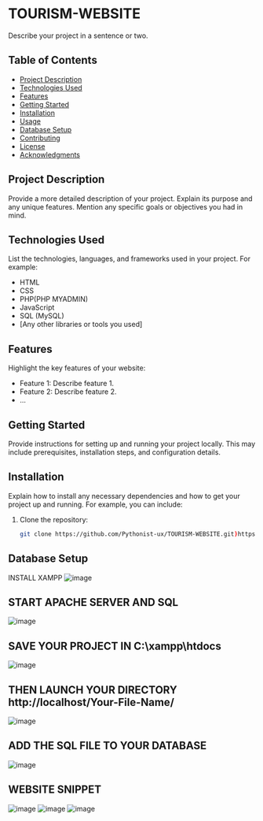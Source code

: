 # TOURISM-WEBSITE


Describe your project in a sentence or two.

## Table of Contents

- [Project Description](#project-description)
- [Technologies Used](#technologies-used)
- [Features](#features)
- [Getting Started](#getting-started)
- [Installation](#installation)
- [Usage](#usage)
- [Database Setup](#database-setup)
- [Contributing](#contributing)
- [License](#license)
- [Acknowledgments](#acknowledgments)

## Project Description

Provide a more detailed description of your project. Explain its purpose and any unique features. Mention any specific goals or objectives you had in mind.

## Technologies Used

List the technologies, languages, and frameworks used in your project. For example:

- HTML
- CSS
- PHP(PHP MYADMIN)
- JavaScript
- SQL (MySQL)
- [Any other libraries or tools you used]

## Features

Highlight the key features of your website:

- Feature 1: Describe feature 1.
- Feature 2: Describe feature 2.
- ...

## Getting Started

Provide instructions for setting up and running your project locally. This may include prerequisites, installation steps, and configuration details.

## Installation

Explain how to install any necessary dependencies and how to get your project up and running. For example, you can include:

1. Clone the repository:

   ```bash
   git clone https://github.com/Pythonist-ux/TOURISM-WEBSITE.git)https://github.com/Pythonist-ux/TOURISM-WEBSITE.git


## Database Setup

INSTALL XAMPP
![image](https://github.com/Pythonist-ux/TOURISM-WEBSITE/assets/83156291/1adbb3e9-aa78-4ba5-84be-7b59870e1e29)

## START APACHE SERVER AND SQL

![image](https://github.com/Pythonist-ux/TOURISM-WEBSITE/assets/83156291/e4982457-7fcf-4da7-9e9a-3718f702f229)

## SAVE YOUR PROJECT IN C:\xampp\htdocs
![image](https://github.com/Pythonist-ux/TOURISM-WEBSITE/assets/83156291/6615629b-88ce-46a3-a2f2-89712a7fde58)


## THEN LAUNCH YOUR DIRECTORY http://localhost/Your-File-Name/
![image](https://github.com/Pythonist-ux/TOURISM-WEBSITE/assets/83156291/d37fccc9-28f8-43b2-aa24-60dbaf1f5a4c)

## ADD THE SQL FILE TO YOUR DATABASE
![image](https://github.com/Pythonist-ux/TOURISM-WEBSITE/assets/83156291/dd89da79-69e7-4581-9341-d50564e6440a)

## WEBSITE SNIPPET
![image](https://github.com/Pythonist-ux/TOURISM-WEBSITE/assets/83156291/825e16bc-9467-4726-9657-6b4f52b566d8)
![image](https://github.com/Pythonist-ux/TOURISM-WEBSITE/assets/83156291/9b797c4c-00b1-4e7a-ae02-08810eef76bc)
![image](https://github.com/Pythonist-ux/TOURISM-WEBSITE/assets/83156291/12550166-2b02-467e-b9f3-86b7338a29e1)






   

